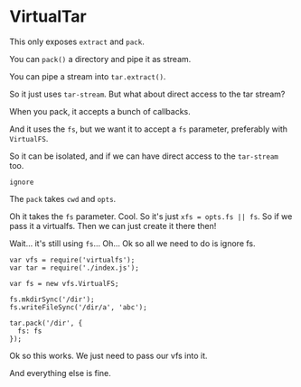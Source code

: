 # VirtualTar

This only exposes `extract` and `pack`.


You can `pack()` a directory and pipe it as  stream.

You can pipe a stream into `tar.extract()`.

So it just uses `tar-stream`. But what about direct access to the tar stream?

When you pack, it accepts a bunch of callbacks.

And it uses the `fs`, but we want it to accept a `fs` parameter, preferably with `VirtualFS`.

So it can be isolated, and if we can have direct access to the `tar-stream` too.

```
ignore
```

The `pack` takes `cwd` and `opts`.

Oh it takes the `fs` parameter. Cool. So it's just `xfs = opts.fs || fs`. So if we pass it a virtualfs. Then we can just create it there then!

Wait... it's still using `fs`... Oh...
Ok so all we need to do is ignore fs.

```
var vfs = require('virtualfs');
var tar = require('./index.js');

var fs = new vfs.VirtualFS;

fs.mkdirSync('/dir');
fs.writeFileSync('/dir/a', 'abc');

tar.pack('/dir', {
  fs: fs
});
```

Ok so this works. We just need to pass our vfs into it.

And everything else is fine.
